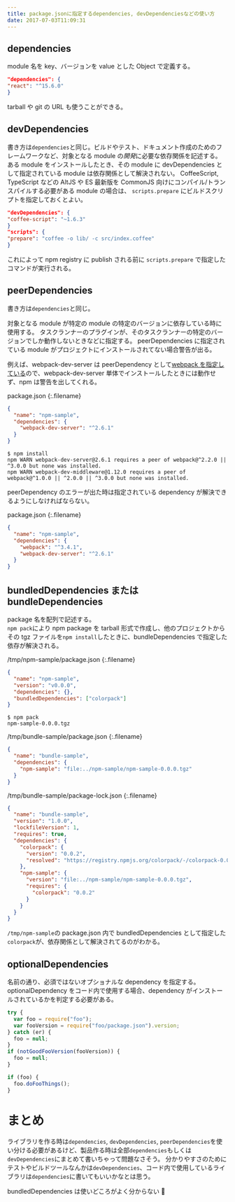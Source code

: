 ```yaml
---
title: package.jsonに指定するdependencies, devDependenciesなどの使い方
date: 2017-07-03T11:09:31
---
```


## dependencies

module 名を key、バージョンを value とした Object で定義する。

```json
"dependencies": {
"react": "^15.6.0"
}
```

tarball や git の URL も使うことができる。

## devDependencies

書き方は`dependencies`と同じ。ビルドやテスト、ドキュメント作成のためのフレームワークなど、対象となる module の*開発*に必要な依存関係を記述する。
ある module をインストールしたとき、その module に devDependencies として指定されている module は依存関係として解決されない。
CoffeeScript, TypeScript などの AltJS や ES 最新版を CommonJS 向けにコンパイル/トランスパイルする必要がある module の場合は、 `scripts.prepare` にビルドスクリプトを指定しておくとよい。

```json
"devDependencies": {
"coffee-script": "~1.6.3"
}
"scripts": {
"prepare": "coffee -o lib/ -c src/index.coffee"
}
```

これによって npm registry に publish される前に `scripts.prepare` で指定したコマンドが実行される。

## peerDependencies

書き方は`dependencies`と同じ。

対象となる module が特定の module の特定のバージョンに依存している時に使用する。
タスクランナーのプラグインが、そのタスクランナーの特定のバージョンでしか動作しないときなどに指定する。
peerDependencies に指定されている module がプロジェクトにインストールされてない場合警告が出る。

例えば、webpack-dev-server は peerDependency として[webpack を指定している](https://github.com/webpack/webpack-dev-server/blob/master/package.json#L7)ので、webpack-dev-server 単体でインストールしたときには動作せず、npm は警告を出してくれる。

package.json
{:.filename}

```json
{
  "name": "npm-sample",
  "dependencies": {
    "webpack-dev-server": "^2.6.1"
  }
}
```

```
$ npm install
npm WARN webpack-dev-server@2.6.1 requires a peer of webpack@^2.2.0 || ^3.0.0 but none was installed.
npm WARN webpack-dev-middleware@1.12.0 requires a peer of webpack@^1.0.0 || ^2.0.0 || ^3.0.0 but none was installed.
```

peerDependency のエラーが出た時は指定されている dependency が解決できるようにしなければならない。

package.json
{:.filename}

```json
{
  "name": "npm-sample",
  "dependencies": {
    "webpack": "^3.4.1",
    "webpack-dev-server": "^2.6.1"
  }
}
```

## bundledDependencies または bundleDependencies

package 名を配列で記述する。  
`npm pack`により npm package を tarball 形式で作成し、他のプロジェクトからその tgz ファイルを`npm install`したときに、bundleDependencies で指定した依存が解決される。

/tmp/npm-sample/package.json
{:.filename}

```json
{
  "name": "npm-sample",
  "version": "v0.0.0",
  "dependencies": {},
  "bundledDependencies": ["colorpack"]
}
```

```
$ npm pack
npm-sample-0.0.0.tgz
```

/tmp/bundle-sample/package.json
{:.filename}

```json
{
  "name": "bundle-sample",
  "dependencies": {
    "npm-sample": "file:../npm-sample/npm-sample-0.0.0.tgz"
  }
}
```

/tmp/bundle-sample/package-lock.json
{:.filename}

```json
{
  "name": "bundle-sample",
  "version": "1.0.0",
  "lockfileVersion": 1,
  "requires": true,
  "dependencies": {
    "colorpack": {
      "version": "0.0.2",
      "resolved": "https://registry.npmjs.org/colorpack/-/colorpack-0.0.2.tgz"
    },
    "npm-sample": {
      "version": "file:../npm-sample/npm-sample-0.0.0.tgz",
      "requires": {
        "colorpack": "0.0.2"
      }
    }
  }
}
```

`/tmp/npm-sample`の package.json 内で bundledDependencies として指定した`colorpack`が、依存関係として解決されてるのがわかる。

## optionalDependencies

名前の通り、必須ではないオプショナルな dependency を指定する。optionalDependency をコード内で使用する場合、dependency がインストールされているかを判定する必要がある。

```javascript
try {
  var foo = require("foo");
  var fooVersion = require("foo/package.json").version;
} catch (er) {
  foo = null;
}
if (notGoodFooVersion(fooVersion)) {
  foo = null;
}

if (foo) {
  foo.doFooThings();
}
```

# まとめ

ライブラリを作る時は`dependencies`, `devDependencies`, `peerDependencies`を使い分ける必要があるけど、製品作る時は全部`dependencies`もしくは`devDependencies`にまとめて書いちゃって問題なさそう。
分かりやすさのためにテストやビルドツールなんかは`devDependencies`、コード内で使用しているライブラリは`dependencies`に書いてもいいかなとは思う。

bundledDependencies は使いどころがよく分からない 🤔
